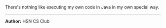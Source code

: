 There's nothing like executing my own code in Java in my own special way.

---
**Author:** HSN CS Club